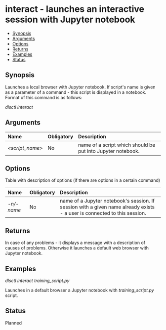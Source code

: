 # interact - launches an interactive session with Jupyter notebook

- [Synopsis](#synopsis)  
- [Arguments](#arguments)  
- [Options](#options)
- [Returns](#returns)
- [Examples](#examples)  
- [Status](#status)

## Synopsis

Launches a local browser with Jupyter notebook. If script's name is given as a parameter of a command - this script
is displayed in a notebook. Format of this command is as follows:

_dlsctl interact_

## Arguments

| Name | Obligatory | Description |
|:--- |:--- |:--- |
|_<script_name>_ | No | name of a script which should be put into Jupyter notebook. |

## Options

Table with description of options (if there are options in a certain command)

| Name | Obligatory | Description | 
|:--- |:--- |:--- |
|_-n/-name_ | No | name of a Jupyter notebook's session. If session with a given name already exists - a user is connected to this session. |

## Returns

In case of any problems - it displays a message with a description of causes of problems. Otherwise it launches a default web browser with Jupyter notebook.

## Examples

_dlsctl interact training_script.py_

Launches in a default browser a Jupyter notebook with _training_script.py_ script.

## Status

Planned
